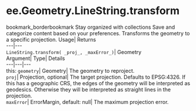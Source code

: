  
#  ee.Geometry.LineString.transform 
bookmark_borderbookmark Stay organized with collections  Save and categorize content based on your preferences. 
Transforms the geometry to a specific projection. 
Usage| Returns  
---|---  
`LineString.transform( _proj_, _maxError_)`| Geometry  
Argument| Type| Details  
---|---|---  
this: `geometry`| Geometry| The geometry to reproject.  
`proj`| Projection, optional| The target projection. Defaults to EPSG:4326. If this has a geographic CRS, the edges of the geometry will be interpreted as geodesics. Otherwise they will be interpreted as straight lines in the projection.  
`maxError`| ErrorMargin, default: null| The maximum projection error.  
